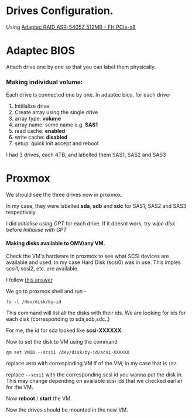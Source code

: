 # Drives Configuration.


Using [Adaptec RAID ASR-5405Z 512MB - FH PCIe-x8](https://storage.microsemi.com/en-us/support/raid/sas_raid/sas-5405z/)

# Adaptec BIOS
Attach drive one by one so that you can label them physically. 

### Making individual volume:

Each drive is connected one by one. In adaptec bios, for each drive-
  1. Initilalize drive
  2. Create array using the single drive
  3. array type:  **volume**
  4. array name: some name e.g. **SAS1**
  5.  read cache: **enabled**
  6.  write cache: **disabled**
  7.  setup: quick init
accept and reboot

I had 3 drives, each 4TB, and labelled them SAS1, SAS2 and SAS3
# Proxmox

We should see the three drives now in proxmox. 

In my case, they were labelled **sda**, **sdb** and **sdc** for SAS1, SAS2 and SAS3 respectively. 

I did _Initialise using GPT_ for each drive. 
If it doesnt work, try _wipe disk_ before _Initialise with GPT_

#### Making disks available to OMV/any VM.

Check the VM's hardware in proxmox to see what SCSI devices are available and used. 
In my case Hard Disk (scsi0) was in use. This imples scsi1, scsi2, etc. are available. 

I follow [this answer](https://forum.proxmox.com/threads/how-to-properly-add-a-new-disk-and-assign-it-to-a-vm.72396/)

We go to proxmox shell and run - 
 ```
 ls -l /dev/disk/by-id
```
This command will list all the disks with their ids. We are looking for ids for each disk (corresponding to sda,sdb,sdc..)

For me, the id for sda looked like **scsi-XXXXXX**.

Now to set the disk to VM using the command
```
qm set VMID --scsi1 /dev/disk/by-id/scsi-XXXXXX
```
replace `VMID` with correspinding VM if of the VM, in my case that is `102`.

replace `--scsi1` with the corresponding scsi id you wanna put the disk in. This may change depending on available scsi ids that we checked earlier for the VM.

Now **reboot** / **start** the VM.

Now the drives should be mounted in the new VM.


